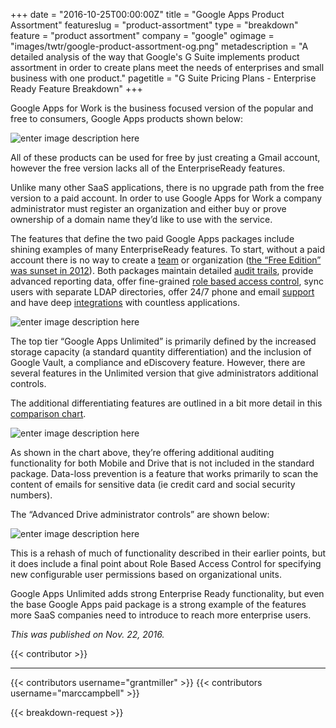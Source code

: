 +++
date = "2016-10-25T00:00:00Z"
title = "Google Apps Product Assortment"
featureslug = "product-assortment"
type = "breakdown"
feature = "product assortment"
company = "google"
ogimage = "images/twtr/google-product-assortment-og.png"
metadescription = "A detailed analysis of the way that Google's G Suite implements product assortment in order to create plans meet the needs of enterprises and small business with one product."
pagetitle = "G Suite Pricing Plans - Enterprise Ready Feature Breakdown"
+++

Google Apps for Work is the business focused version of the popular and free to consumers, Google Apps products shown below:

![enter image description here](https://i.imgur.com/tBM6r1Q.png)

All of these products can be used for free by just creating a Gmail account, however the free version lacks all of the EnterpriseReady features.

Unlike many other SaaS applications, there is no upgrade path from the free version to a paid account. In order to use Google Apps for Work a company administrator must register an organization and either buy or prove ownership of a domain name they’d like to use with the service.

The features that define the two paid Google Apps packages include shining examples of many EnterpriseReady features. To start, without a paid account there is no way to create a [team](/features/teams) or organization ([the “Free Edition” was sunset in 2012](https://support.google.com/a/answer/2855120?hl=en)). Both packages maintain detailed [audit trails](/breakdown/google/audit-logs), provide advanced reporting data, offer fine-grained [role based access control](/features/role-based-access-control), sync users with separate LDAP directories, offer 24/7 phone and email [support](features/support) and have deep [integrations](features/integrations) with countless applications.

![enter image description here](https://i.imgur.com/OaPXJNz.png)

The top tier “Google Apps Unlimited” is primarily defined by the increased storage capacity (a standard quantity differentiation) and the inclusion of Google Vault, a compliance and eDiscovery feature. However, there are several features in the Unlimited version that give administrators additional controls.

The additional differentiating features are outlined in a bit more detail in this [comparison chart](https://support.google.com/a/answer/6043385).

![enter image description here](https://i.imgur.com/p1natcU.png)

As shown in the chart above, they’re offering additional auditing functionality for both Mobile and Drive that is not included in the standard package. Data-loss prevention is a feature that works primarily to scan the content of emails for sensitive data (ie credit card and social security numbers).

The “Advanced Drive administrator controls” are shown below:

![enter image description here](https://i.imgur.com/BR2YmwR.png)

This is a rehash of much of functionality described in their earlier points, but it does include a final point about Role Based Access Control for specifying new configurable user permissions based on organizational units.

Google Apps Unlimited adds strong Enterprise Ready functionality, but even the base Google Apps paid package is a strong example of the features more SaaS companies need to introduce to reach more enterprise users.

*This was published on Nov. 22, 2016.*

{{< contributor >}}

----
{{< contributors username="grantmiller" >}}
{{< contributors username="marccampbell" >}}

{{< breakdown-request >}}
